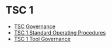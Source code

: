 # TSC 1

* [TSC Governance](../TECHNICAL-STEERING-COMMITTEE.md)
* [TSC 1 Standard Operating Procedures](STANDARD-OPERATING-PROCEDURES.md)
* [TSC 1 Tool Governance](TOOL-GOVERNANCE.md)